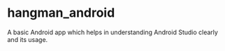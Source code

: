 # hangman_android
A basic Android app which helps in understanding Android Studio clearly and its usage.
